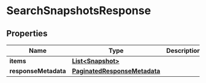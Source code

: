 

# SearchSnapshotsResponse


## Properties

| Name | Type | Description | Notes |
|------------ | ------------- | ------------- | -------------|
|**items** | [**List&lt;Snapshot&gt;**](Snapshot.md) |  |  [optional] |
|**responseMetadata** | [**PaginatedResponseMetadata**](PaginatedResponseMetadata.md) |  |  [optional] |



